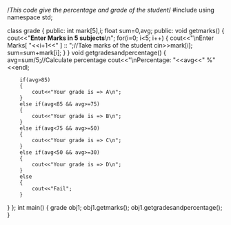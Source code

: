 /*This code give the percentage and grade of the student*/
#include<iostream>
using namespace std;

class grade
{
	public:
        int mark[5],i;
        float sum=0,avg;
    public:
	void getmarks()
	{
	    cout<<"****Enter Marks in 5 subjects****\n";
        for(i=0; i<5; i++)
        {
            cout<<"\nEnter Marks[ "<<i+1<<" ] :: ";//Take marks of the student
            cin>>mark[i];
            sum=sum+mark[i];
        }
    }
    void getgradesandpercentage()
    {
        avg=sum/5;//Calculate percentage
        cout<<"\nPercentage: "<<avg<<" %" <<endl;
        
        if(avg>85)
        {
            cout<<"Your grade is => A\n";
        }
        else if(avg<85 && avg>=75)
        {
            cout<<"Your grade is => B\n";
        }
        else if(avg<75 && avg>=50)
        {
            cout<<"Your grade is => C\n";
        }
        else if(avg<50 && avg>=30)
        {
            cout<<"Your grade is => D\n";
        }
        else 
        {
            cout<<"Fail";
        }
   }
};
int main()
{
	grade obj1;
    obj1.getmarks();
    obj1.getgradesandpercentage();
}
